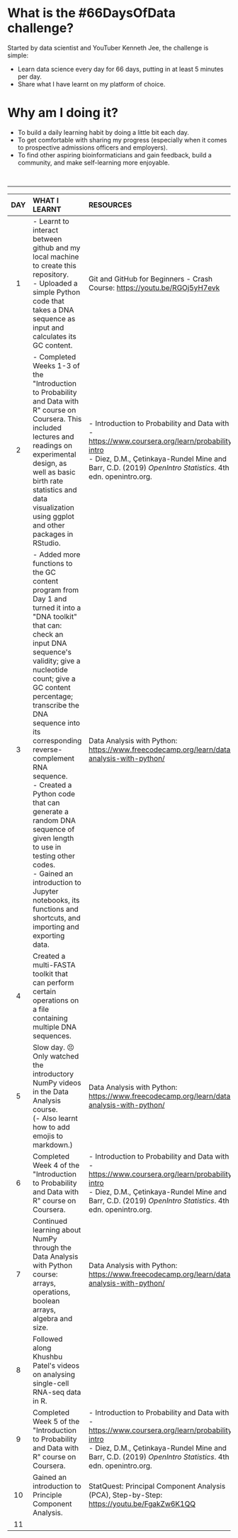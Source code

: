# What is the #66DaysOfData challenge?

Started by data scientist and YouTuber Kenneth Jee, the challenge is simple:
- Learn data science every day for 66 days, putting in at least 5 minutes per day.
- Share what I have learnt on my platform of choice.

# Why am I doing it?

- To build a daily learning habit by doing a little bit each day.
- To get comfortable with sharing my progress (especially when it comes to prospective admissions officers and employers).
- To find other aspiring bioinformaticians and gain feedback, build a community, and make self-learning more enjoyable.
<br>

---


| DAY | WHAT I LEARNT | RESOURCES |
|:-----:|:---------------|:-----------|
|1| - Learnt to interact between github and my local machine to create this repository.<br> - Uploaded a simple Python code that takes a DNA sequence as input and calculates its GC content. | Git and GitHub for Beginners - Crash Course: https://youtu.be/RGOj5yH7evk |
|2| - Completed Weeks 1-3 of the "Introduction to Probability and Data with R" course on Coursera. This included lectures and readings on experimental design, as well as basic birth rate statistics and data visualization using ggplot and other packages in RStudio.| - Introduction to Probability and Data with R - https://www.coursera.org/learn/probability-intro <br> - Diez, D.M., Çetinkaya-Rundel Mine and Barr, C.D. (2019) *OpenIntro Statistics*. 4th edn. openintro.org. |
|3| - Added more functions to the GC content program from Day 1 and turned it into a "DNA toolkit" that can: check an input DNA sequence's validity; give a nucleotide count; give a GC content percentage; transcribe the DNA sequence into its corresponding reverse-complement RNA sequence.<br> - Created a Python code that can generate a random DNA sequence of given length to use in testing other codes.<br> - Gained an introduction to Jupyter notebooks, its functions and shortcuts, and importing and exporting data. | Data Analysis with Python: https://www.freecodecamp.org/learn/data-analysis-with-python/ |
|4| Created a multi-FASTA toolkit that can perform certain operations on a file containing multiple DNA sequences. ||
|5| Slow day. :persevere: Only watched the introductory NumPy videos in the Data Analysis course.<br> (- Also learnt how to add emojis to markdown.) | Data Analysis with Python: https://www.freecodecamp.org/learn/data-analysis-with-python/ |
|6| Completed Week 4 of the "Introduction to Probability and Data with R" course on Coursera. | - Introduction to Probability and Data with R - https://www.coursera.org/learn/probability-intro <br> - Diez, D.M., Çetinkaya-Rundel Mine and Barr, C.D. (2019) *OpenIntro Statistics*. 4th edn. openintro.org. |
|7| Continued learning about NumPy through the Data Analysis with Python course: arrays, operations, boolean arrays, algebra and size. | Data Analysis with Python: https://www.freecodecamp.org/learn/data-analysis-with-python/ |
|8| Followed along Khushbu Patel's videos on analysing single-cell RNA-seq data in R. ||
|9| Completed Week 5 of the "Introduction to Probability and Data with R" course on Coursera. | - Introduction to Probability and Data with R - https://www.coursera.org/learn/probability-intro <br> - Diez, D.M., Çetinkaya-Rundel Mine and Barr, C.D. (2019) *OpenIntro Statistics*. 4th edn. openintro.org. |
|10| Gained an introduction to Principle Component Analysis. | StatQuest: Principal Component Analysis (PCA), Step-by-Step: https://youtu.be/FgakZw6K1QQ |
|11|||
